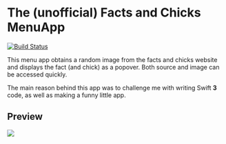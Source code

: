 # The (unofficial) Facts and Chicks MenuApp

[![Build Status](https://travis-ci.org/Muxelmann/facts-and-chicks.svg?branch=travis-setup)](https://travis-ci.org/Muxelmann/facts-and-chicks)

This menu app obtains a random image from the facts and chicks website and displays the fact (and chick) as a popover. Both source and image can be accessed quickly.

The main reason behind this app was to challenge me with writing Swift **3** code, as well as making a funny little app.

## Preview

![](https://github.com/Muxelmann/facts-and-chicks/raw/master/Supporting/sample.png)